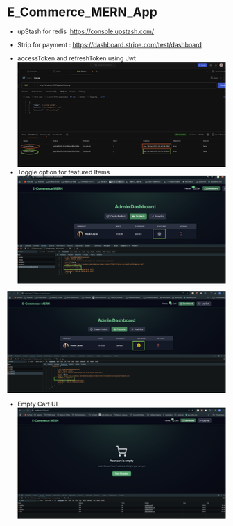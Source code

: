 # E_Commerce_MERN_App

* upStash for redis :https://console.upstash.com/

* Strip for payment : https://dashboard.stripe.com/test/dashboard

- accessToken and refreshToken using Jwt
![image](./redis_tokens.png)
-   Toggle option for featured Items
![image](./featured_toggle1.png)

![image](./featured_toggle2.png)
- Empty Cart UI
![image](./emptyCart.png)